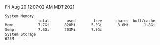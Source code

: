Fri Aug 20 12:07:02 AM MDT 2021
```bash
System Memory
               total        used        free      shared  buff/cache   available
Mem:           7.7Gi       820Mi       5.0Gi       8.0Mi       1.8Gi       6.5Gi
Swap:          7.6Gi       203Mi       7.5Gi
System Storage
625M	.
```
